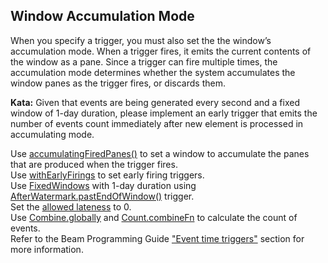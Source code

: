 <!--
  ~ Licensed to the Apache Software Foundation (ASF) under one
  ~ or more contributor license agreements.  See the NOTICE file
  ~ distributed with this work for additional information
  ~ regarding copyright ownership.  The ASF licenses this file
  ~ to you under the Apache License, Version 2.0 (the
  ~ "License"); you may not use this file except in compliance
  ~ with the License.  You may obtain a copy of the License at
  ~
  ~     http://www.apache.org/licenses/LICENSE-2.0
  ~
  ~ Unless required by applicable law or agreed to in writing, software
  ~ distributed under the License is distributed on an "AS IS" BASIS,
  ~ WITHOUT WARRANTIES OR CONDITIONS OF ANY KIND, either express or implied.
  ~ See the License for the specific language governing permissions and
  ~ limitations under the License.
  -->

Window Accumulation Mode
------------------------

When you specify a trigger, you must also set the the window’s accumulation mode. When a trigger
fires, it emits the current contents of the window as a pane. Since a trigger can fire multiple
times, the accumulation mode determines whether the system accumulates the window panes as the
trigger fires, or discards them.

**Kata:** Given that events are being generated every second and a fixed window of 1-day duration,
please implement an early trigger that emits the number of events count immediately after new
element is processed in accumulating mode.

<div class="hint">
  Use <a href="https://beam.apache.org/releases/javadoc/2.13.0/org/apache/beam/sdk/transforms/windowing/Window.html#accumulatingFiredPanes--">
  accumulatingFiredPanes()</a> to set a window to accumulate the panes that are produced when the
  trigger fires.
</div>

<div class="hint">
  Use <a href="https://beam.apache.org/releases/javadoc/current/org/apache/beam/sdk/transforms/windowing/AfterWatermark.AfterWatermarkEarlyAndLate.html#withEarlyFirings-org.apache.beam.sdk.transforms.windowing.Trigger.OnceTrigger-">
  withEarlyFirings</a> to set early firing triggers.
</div>

<div class="hint">
  Use <a href="https://beam.apache.org/releases/javadoc/current/org/apache/beam/sdk/transforms/windowing/FixedWindows.html">
  FixedWindows</a> with 1-day duration using
  <a href="https://beam.apache.org/releases/javadoc/current/org/apache/beam/sdk/transforms/windowing/AfterWatermark.html#pastEndOfWindow--">
    AfterWatermark.pastEndOfWindow()</a> trigger.
</div>

<div class="hint">
  Set the <a href="https://beam.apache.org/releases/javadoc/current/org/apache/beam/sdk/transforms/windowing/Window.html#withAllowedLateness-org.joda.time.Duration-">
  allowed lateness</a> to 0.
</div>

<div class="hint">
  Use <a href="https://beam.apache.org/releases/javadoc/current/org/apache/beam/sdk/transforms/Combine.html#globally-org.apache.beam.sdk.transforms.CombineFnBase.GlobalCombineFn-">
  Combine.globally</a> and
  <a href="https://beam.apache.org/releases/javadoc/current/org/apache/beam/sdk/transforms/Count.html#combineFn--">
    Count.combineFn</a> to calculate the count of events.
</div>

<div class="hint">
  Refer to the Beam Programming Guide
  <a href="https://beam.apache.org/documentation/programming-guide/#event-time-triggers">
    "Event time triggers"</a> section for more information.
</div>
